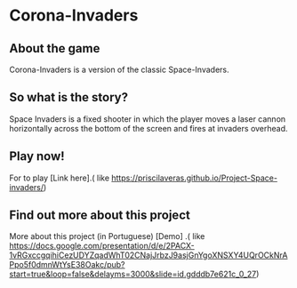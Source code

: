 
# Corona-Invaders

## About the game 

Corona-Invaders is a version of the classic Space-Invaders. 

## So what is the story?
Space Invaders is a fixed shooter in which the player moves a laser cannon horizontally across the bottom of the screen and fires at invaders overhead.

## Play now!
For to play [Link here].( like https://priscilaveras.github.io/Project-Space-invaders/)


## Find out more about this project
More about this project (in Portuguese) [Demo] .( like https://docs.google.com/presentation/d/e/2PACX-1vRGxccgqihiCezUDYZqadWhT02CNajJrbzJ9asjGnYgoXNSXY4UQrOCkNrAPpo5f0dmnWtYsE38Oakc/pub?start=true&loop=false&delayms=3000&slide=id.gdddb7e621c_0_27)
